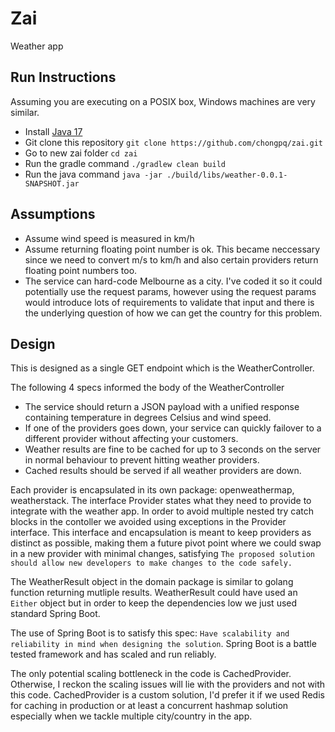 # Zai
Weather app

## Run Instructions

Assuming you are executing on a POSIX box, Windows machines are very similar.
* Install [Java 17](http://www.oracle.com/technetwork/java/javase/downloads/index.html)
* Git clone this repository ```git clone https://github.com/chongpq/zai.git```
* Go to new zai folder ```cd zai```
* Run the gradle command ```./gradlew clean build```
* Run the java command ```java -jar ./build/libs/weather-0.0.1-SNAPSHOT.jar```

## Assumptions
* Assume wind speed is measured in km/h
* Assume returning floating point number is ok. This became neccessary since we need to convert m/s to km/h and also certain providers return floating point numbers too.
* The service can hard-code Melbourne as a city. I've coded it so it could potentially use the request params, however using the request params would introduce lots of requirements to validate that input and there is the underlying question of how we can get the country for this problem.

## Design
This is designed as a single GET endpoint which is the WeatherController.

The following 4 specs informed the body of the WeatherController
* The service should return a JSON payload with a unified response containing temperature in degrees Celsius and wind speed.
* If one of the providers goes down, your service can quickly failover to a different provider without affecting your customers.
* Weather results are fine to be cached for up to 3 seconds on the server in normal behaviour to prevent hitting weather providers.
* Cached results should be served if all weather providers are down.

Each provider is encapsulated in its own package: openweathermap, weatherstack. The interface Provider states what they need to provide to integrate with the weather app. In order to avoid multiple nested try catch blocks in the contoller we avoided using exceptions in the Provider interface. This interface and encapsulation is meant to keep providers as distinct as possible, making them a future pivot point where we could swap in a new provider with minimal changes, satisfying ```The proposed solution should allow new developers to make changes to the code safely.```

The WeatherResult object in the domain package is similar to golang function returning mutliple results. WeatherResult could have used an ```Either``` object but in order to keep the dependencies low we just used standard Spring Boot.

The use of Spring Boot is to satisfy this spec: ```Have scalability and reliability in mind when designing the solution```. Spring Boot is a battle tested framework and has scaled and run reliably. 

The only potential scaling bottleneck in the code is CachedProvider. Otherwise, I reckon the scaling issues will lie with the providers and not with this code. CachedProvider is a custom solution, I'd prefer it if we used Redis for caching in production or at least a concurrent hashmap solution especially when we tackle multiple city/country in the app.